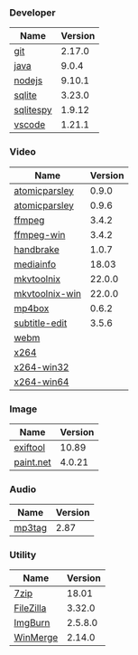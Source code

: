 
### Developer
Name                                                                                | Version
----                                                                                | -------
[git](https://github.com/git-for-windows/git/releases)                              | 2.17.0
[java](http://www.oracle.com/technetwork/java/javase/downloads/index.html)          | 9.0.4
[nodejs](https://nodejs.org/en/download/current/)                                   | 9.10.1
[sqlite](http://www.sqlite.org/download.html)                                       | 3.23.0
[sqlitespy](http://www.yunqa.de/delphi/doku.php/products/sqlitespy/index)           | 1.9.12
[vscode](https://code.visualstudio.com/updates)                                     | 1.21.1

### Video
Name                                                                                | Version
----                                                                                | -------
[atomicparsley](http://sourceforge.net/projects/atomicparsley/files/atomicparsley/) | 0.9.0
[atomicparsley](https://bitbucket.org/jonhedgerows/atomicparsley/downloads)         | 0.9.6
[ffmpeg](http://www.ffmpeg.org/download.html)                                       | 3.4.2
[ffmpeg-win](http://ffmpeg.zeranoe.com/builds/)                                     | 3.4.2
[handbrake](http://handbrake.fr/downloads.php)                                      | 1.0.7
[mediainfo](http://mediaarea.net/us/MediaInfo/Download/Windows)                     | 18.03
[mkvtoolnix](http://www.bunkus.org/videotools/mkvtoolnix/downloads.html)            | 22.0.0
[mkvtoolnix-win](http://www.fosshub.com/MKVToolNix.html)                            | 22.0.0
[mp4box](http://gpac.wp.mines-telecom.fr/mp4box/)                                   | 0.6.2
[subtitle-edit](https://github.com/SubtitleEdit/subtitleedit/releases)              | 3.5.6
[webm](http://www.webmproject.org/tools/)                                           | 
[x264](http://www.videolan.org/developers/x264.html)                                | 
[x264-win32](http://download.videolan.org/pub/videolan/x264/binaries/win32/)        | 
[x264-win64](http://download.videolan.org/pub/videolan/x264/binaries/win64/)        | 

### Image
Name                                                                                | Version
----                                                                                | -------
[exiftool](http://www.sno.phy.queensu.ca/~phil/exiftool/)                           | 10.89
[paint.net](http://www.getpaint.net/download.html)                                  | 4.0.21

### Audio
Name                                                                                | Version
----                                                                                | -------
[mp3tag](http://www.mp3tag.de/en/download.html)                                     | 2.87

### Utility
Name                                                                                | Version
----                                                                                | -------
[7zip](http://www.7-zip.org/download.html)                                          | 18.01
[FileZilla](https://filezilla-project.org/download.php?show_all=1)                  | 3.32.0
[ImgBurn](http://www.imgburn.com/index.php?act=download)                            | 2.5.8.0
[WinMerge](http://winmerge.org/downloads/)                                          | 2.14.0
